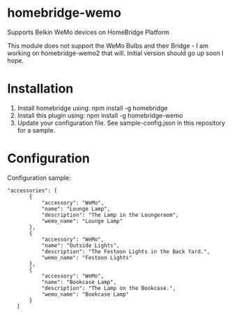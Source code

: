 # homebridge-wemo

Supports Belkin WeMo devices on HomeBridge Platform

This module does not support the WeMo Bulbs and their Bridge - I am working on homebridge-wemo2 that will.  Initial version should go up soon I hope.

# Installation

1. Install homebridge using: npm install -g homebridge
2. Install this plugin using: npm install -g homebridge-wemo
3. Update your configuration file. See sample-config.json in this repository for a sample. 

# Configuration

Configuration sample:

 ```
"accessories": [
        {
            "accessory": "WeMo",
            "name": "Lounge Lamp",
            "description": "The Lamp in the Loungeroom",
            "wemo_name": "Lounge Lamp"
        },
        {
            "accessory": "WeMo",
            "name": "Outside Lights",
            "description": "The Festoon Lights in the Back Yard.",
            "wemo_name": "Festoon Lights"
        },
        {
            "accessory": "WeMo",
            "name": "Bookcase Lamp",
            "description": "The Lamp on the Bookcase.",
            "wemo_name": "Bookcase Lamp"
        }
    ]

```
